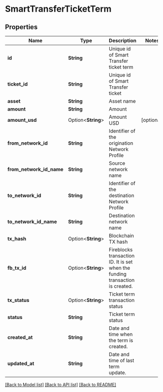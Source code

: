 # SmartTransferTicketTerm

## Properties

Name | Type | Description | Notes
------------ | ------------- | ------------- | -------------
**id** | **String** | Unique id of Smart Transfer ticket term | 
**ticket_id** | **String** | Unique id of Smart Transfer ticket | 
**asset** | **String** | Asset name | 
**amount** | **String** | Amount | 
**amount_usd** | Option<**String**> | Amount USD | [optional]
**from_network_id** | **String** | Identifier of the origination Network Profile | 
**from_network_id_name** | **String** | Source network name | 
**to_network_id** | **String** | Identifier of the destination Network Profile | 
**to_network_id_name** | **String** | Destination network name | 
**tx_hash** | Option<**String**> | Blockchain TX hash | 
**fb_tx_id** | Option<**String**> | Fireblocks transaction ID. It is set when the funding transaction is created. | 
**tx_status** | Option<**String**> | Ticket term transaction status | 
**status** | **String** | Ticket term status | 
**created_at** | **String** | Date and time when the term is created. | 
**updated_at** | **String** | Date and time of last term update. | 

[[Back to Model list]](../README.md#documentation-for-models) [[Back to API list]](../README.md#documentation-for-api-endpoints) [[Back to README]](../README.md)


